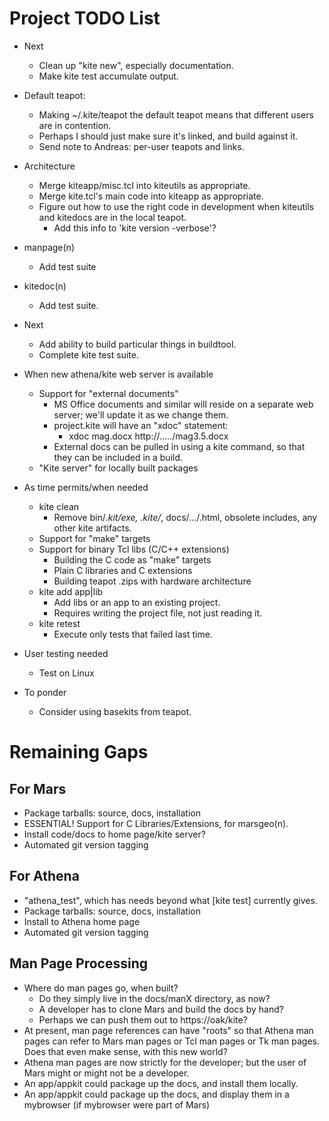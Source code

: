 # Project TODO List

* Next
  * Clean up "kite new", especially documentation.
  * Make kite test accumulate output.

* Default teapot:
  * Making ~/.kite/teapot the default teapot means that
    different users are in contention.
  * Perhaps I should just make sure it's linked, and build
    against it.
  * Send note to Andreas: per-user teapots and links.
* Architecture
  * Merge kiteapp/misc.tcl into kiteutils as appropriate.
  * Merge kite.tcl's main code into kiteapp as appropriate.
  * Figure out how to use the right code in development when 
    kiteutils and kitedocs are in the local teapot.
    * Add this info to 'kite version -verbose'?
* manpage(n)
  * Add test suite
* kitedoc(n)
  * Add test suite.
* Next
  * Add ability to build particular things in buildtool.
  * Complete kite test suite.
* When new athena/kite web server is available
  * Support for "external documents"
    * MS Office documents and similar will reside on a separate web server;
      we'll update it as we change them.
    * project.kite will have an "xdoc" statement:
      * xdoc mag.docx http://...../mag3.5.docx
    * External docs can be pulled in using a kite command, so that they
      can be included in a build.
  * "Kite server" for locally built packages
* As time permits/when needed
  * kite clean
    * Remove bin/*.kit/exe, .kite/*, docs/.../.html, obsolete includes,
      any other kite artifacts.
  * Support for "make" targets
  * Support for binary Tcl libs (C/C++ extensions)
    * Building the C code as "make" targets
    * Plain C libraries and C extensions
    * Building teapot .zips with hardware architecture
  * kite add app|lib
    * Add libs or an app to an existing project.
    * Requires writing the project file, not just reading it.
  * kite retest
    * Execute only tests that failed last time.
* User testing needed
  * Test on Linux
* To ponder
  * Consider using basekits from teapot.

# Remaining Gaps #

## For Mars

* Package tarballs: source, docs, installation
* ESSENTIAL!  Support for C Libraries/Extensions, for marsgeo(n).
* Install code/docs to home page/kite server?
* Automated git version tagging

## For Athena

* "athena_test", which has needs beyond what [kite test] currently gives.
* Package tarballs: source, docs, installation
* Install to Athena home page
* Automated git version tagging


## Man Page Processing

* Where do man pages go, when built?
  *   Do they simply live in the docs/manX directory, as now?
  *   A developer has to clone Mars and build the docs by hand?
  *   Perhaps we can push them out to https://oak/kite?
* At present, man page references can have "roots" so that 
  Athena man pages can refer to Mars man pages or Tcl man pages
  or Tk man pages.  Does that even make sense, with this new world?
* Athena man pages are now strictly for the developer; but the user
  of Mars might or might not be a developer.
* An app/appkit could package up the docs, and install them locally.
* An app/appkit could package up the docs, and display them in a 
  mybrowser (if mybrowser were part of Mars)

